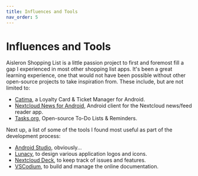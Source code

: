 ```yaml
---
title: Influences and Tools
nav_order: 5
---
```


# Influences and Tools

Aisleron Shopping List is a little passion project to first and foremost fill a gap I experienced in most other shopping list apps. It's been a great learning experience, one that would not have been possible without other open-source projects to take inspiration from. These include, but are not limited to:
* [Catima](https://github.com/CatimaLoyalty/Android), a Loyalty Card & Ticket Manager for Android. 
* [Nextcloud News for Android](https://github.com/nextcloud/news-android), Android client for the Nextcloud news/feed reader app. 
* [Tasks.org](https://github.com/tasks/tasks), Open-source To-Do Lists & Reminders.

Next up, a list of some of the tools I found most useful as part of the development process:
* [Android Studio](https://developer.android.com/studio), obviously...
* [Lunacy](https://icons8.com/lunacy), to design various application logos and icons.
* [Nextcloud Deck](https://apps.nextcloud.com/apps/deck), to keep track of issues and features.
* [VSCodium](https://vscodium.com/), to build and manage the online documentation.
